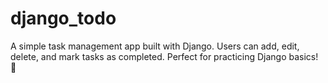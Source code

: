 # django_todo
A simple task management app built with Django. Users can add, edit, delete, and mark tasks as completed. Perfect for practicing Django basics! 🚀
